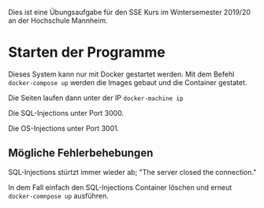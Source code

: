 Dies ist eine Übungsaufgabe für den SSE Kurs im Wintersemester 2019/20 an der Hochschule Mannheim. 

# Starten der Programme
Dieses System kann nur mit Docker gestartet werden. Mit dem Befehl ``docker-compose up`` werden die Images gebaut und die Container gestatet.

Die Seiten laufen dann unter der IP ``docker-machine ip``

Die SQL-Injections unter Port 3000.

Die OS-Injections unter Port 3001.

## Mögliche Fehlerbehebungen

SQL-Injections stürtzt immer wieder ab; "The server closed the connection."

In dem Fall einfach den SQL-Injections Container löschen und erneut ``docker-comnpose up`` ausführen.

